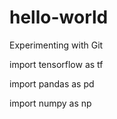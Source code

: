 # hello-world
Experimenting with Git

import tensorflow as tf

import pandas as pd

import numpy as np


